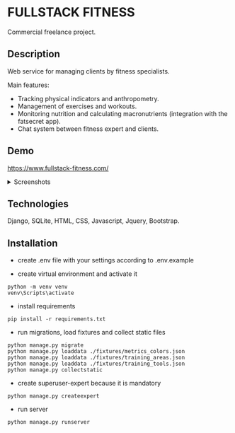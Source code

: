 # FULLSTACK FITNESS

Commercial freelance project.

## Description

Web service for managing clients by fitness specialists.

Main features:
- Tracking physical indicators and anthropometry.
- Management of exercises and workouts.
- Monitoring nutrition and calculating macronutrients (integration with the fatsecret app).
- Chat system between fitness expert and clients.

## Demo

https://www.fullstack-fitness.com/

<details>
  <summary>Screenshots</summary>
  
> ![screen1](https://github.com/Demmenty/health_and_fitness_project/assets/109406056/70f9d4df-24e6-4ff3-a504-8a0598290497)
> 
> ![screen2](https://github.com/Demmenty/health_and_fitness_project/assets/109406056/aa286b56-fd20-445a-a1ca-ac3d63f316a0)
> 
> ![screen3](https://github.com/Demmenty/health_and_fitness_project/assets/109406056/874d27b8-9750-4c3f-a74e-0fcf7089df2d)
> 
> ![screen4](https://github.com/Demmenty/health_and_fitness_project/assets/109406056/2c06aeaa-0e83-432b-852c-1c615d738160)

</details>

## Technologies

Django, SQLite, HTML, CSS, Javascript, Jquery, Bootstrap.

## Installation

- create .env file with your settings according to .env.example

- create virtual environment and activate it
```
python -m venv venv
venv\Scripts\activate
```

- install requirements
```
pip install -r requirements.txt
```

- run migrations, load fixtures and collect static files
```
python manage.py migrate
python manage.py loaddata ./fixtures/metrics_colors.json
python manage.py loaddata ./fixtures/training_areas.json
python manage.py loaddata ./fixtures/training_tools.json
python manage.py collectstatic
```

- create superuser-expert because it is mandatory
```
python manage.py createexpert
```

- run server
```
python manage.py runserver
```
